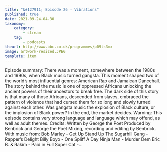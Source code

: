 ```yaml
---
title: "&#127911; Episode 26 - Vibrations"
published: true
date: 2021-09-24-04-30
taxonomy:
    category:
        - stream
    tag:
        - podcasts
theurl: http://www.bbc.co.uk/programmes/p09ts3mx
image: artwork-resized.JPEG
template: item
---
```


Episode summary: There was a moment, somewhere between the 1980s and 1990s, when Black music turned gangsta. This moment shaped two of the world&rsquo;s most influential genres: American Rap and Jamaican Dancehall. The story behind the music is one of oppressed Africans unlocking the ancient powers of their ancestors to break free. The dark side of this story is that many of those Africans, descended from slaves, embraced the pattern of violence that had cursed them for so long and slowly turned against each other. Was gangsta music the explosion of Black culture, or the implosion of Black power? In the end, the market decides. Warning: This episode contains very strong language and language which may offend, as well as adult themes. Credits: Written by George the Poet Produced by Benbrick and George the Poet Mixing, recording and editing by Benbrick. With music from: Bob Marley - Get Up Stand Up The Sugarhill Gang - Rapper&rsquo;s Delight Billy Boyo - One Spliff A Day Ninja Man - Murder Dem Eric B. &amp; Rakim - Paid in Full Super Cat -&hellip;
